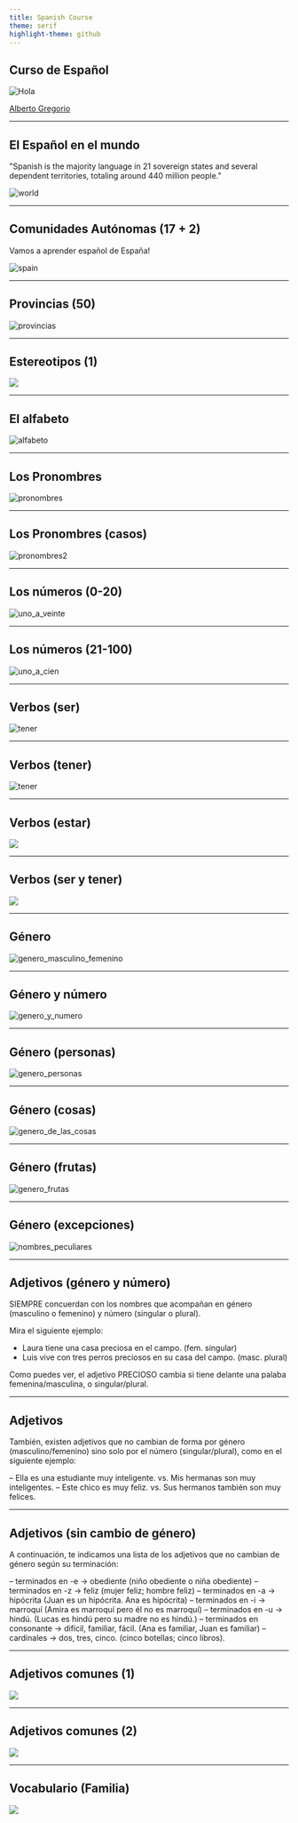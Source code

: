 ```yaml
---
title: Spanish Course
theme: serif
highlight-theme: github
---
```


## Curso de Español

![Hola](images/spanish.png)

[Alberto Gregorio](https://albertogregorio.com)

---

## El Español en el mundo

"Spanish is the majority language in 21 sovereign states and several dependent territories, totaling around 440 million people."

![world](images/spanish_in_world.bmp)

----

## Comunidades Autónomas (17 + 2)

Vamos a aprender español de España!

![spain](images/spain.bmp)

----

## Provincias (50)

![provincias](images/provincias.bmp)

----

## Estereotipos (1)

![](images/estereotipos-emoticonos.jpg)

---

## El alfabeto

![alfabeto](images/alfabeto.bmp)

---

## Los Pronombres

![pronombres](images/pronombres.bmp)

----

## Los Pronombres (casos)

![pronombres2](images/pronombres2.bmp)

---

## Los números (0-20)

![uno_a_veinte](images/uno_a_veinte.bmp)

----

## Los números (21-100)

![uno_a_cien](images/uno_a_cien.bmp)

---

## Verbos (ser)

![tener](images/verbo_ser.jpg)

----

## Verbos (tener)

![tener](images/verbo_tener.bmp)

----

## Verbos (estar)

![](images/verbo_estar.jpg)

----

## Verbos (ser y tener)

![](images/ser_estar.png) 

---

## Género

![genero_masculino_femenino](images/genero_masculino_femenino.bmp)

----

## Género y número

![genero_y_numero](images/genero_y_numero.bmp)

----


## Género (personas)

![genero_personas](images/genero_personas.bmp)

----

## Género (cosas)

![genero_de_las_cosas](images/genero_de_las_cosas.bmp)

----

## Género (frutas)

![genero_frutas](images/genero_frutas.bmp)

----

## Género (excepciones)

![nombres_peculiares](images/nombres_peculiares.jpg)

---

## Adjetivos (género y número)

SIEMPRE concuerdan con los nombres que acompañan en género (masculino o femenino) y número (singular o plural).

Mira el siguiente ejemplo:

* Laura tiene una casa preciosa en el campo. (fem. singular)
* Luis vive con tres perros preciosos en su casa del campo. (masc. plural)

Como puedes ver, el adjetivo PRECIOSO cambia si tiene delante una palaba femenina/masculina, o singular/plural.

----

## Adjetivos

También, existen adjetivos que no cambian de forma por género (masculino/femenino) sino solo por el número (singular/plural), como en el siguiente ejemplo:

– Ella es una estudiante muy inteligente. vs. Mis hermanas son muy inteligentes.
– Este chico es muy feliz. vs. Sus hermanos también son muy felices.

----

## Adjetivos (sin cambio de género)

A continuación, te indicamos una lista de los adjetivos que no cambian de género según su terminación:

– terminados en -e → obediente (niño obediente o niña obediente)
– terminados en -z → feliz (mujer feliz; hombre feliz)
– terminados en -a → hipócrita (Juan es un hipócrita. Ana es hipócrita)
– terminados en -i → marroquí (Amira es marroquí pero él no es marroquí)
– terminados en -u → hindú. (Lucas es hindú pero su madre no es hindú.)
– terminados en consonante → difícil, familiar, fácil. (Ana es familiar, Juan es familiar)
– cardinales → dos, tres, cinco. (cinco botellas; cinco libros).

----

## Adjetivos comunes (1)

![](images/50-adjetivos-más-usados_1.jpg)

----

## Adjetivos comunes (2)

![](images/50-adjetivos-más-usados_2.jpg)

---

## Vocabulario (Familia)

![](images/familia.jpg)